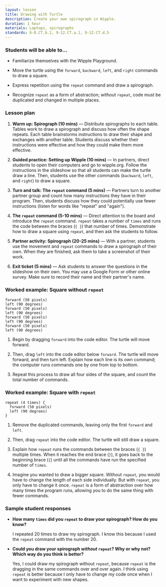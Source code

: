 ```yaml
---
layout: lesson
title: Drawing with Turtle
description: Create your own spirograph in Wipple.
duration: 1 hour
materials: Laptops, spirographs
standards: 6-8.CT.b.1, 9-12.CT.a.1, 9-12.CT.d.5
---
```


### Students will be able to...

-   Familiarize themselves with the Wipple Playground.

-   Move the turtle using the `forward`, `backward`, `left`, and `right`
    commands to draw a square.

-   Express repetition using the `repeat` command and draw a spirograph.

-   Recognize `repeat` as a form of abstraction; without `repeat`, code must be
    duplicated and changed in multiple places.

### Lesson plan

1. **Warm up: Spirograph (10 mins)** — Distribute spirographs to each table.
   Tables work to draw a spirograph and discuss how often the shape repeats.
   Each table brainstorms instructions to draw their shape and exchanges with
   another table. Students discuss whether their instructions were effective and
   how they could make them more effective.

2. **Guided practice: Setting up Wipple (10 mins)** — In partners, direct
   students to open their computers and go to wipple.org. Follow the
   instructions in the slideshow so that all students can make the turtle draw a
   line. Then, students use the other commands (`backward`, `left`, and `right`)
   to draw a square.

3. **Turn and talk: The `repeat` command (5 mins)** — Partners turn to another
   partner group and count how many instructions they have in their program.
   Then, students discuss how they could potentially use fewer instructions
   (listen for words like "repeat" and "again").

4. **The `repeat` command (5-10 mins)** — Direct attention to the board and
   introduce the `repeat` command. `repeat` takes a number of `times` and runs
   the code between the braces (`{ }`) that number of times. Demonstrate how to
   draw a square using `repeat`, and then ask the students to follow.

5. **Partner activity: Spirograph (20-25 mins)** — With a partner, students use
   the movement and `repeat` commands to draw a spirograph of their own. When
   they are finished, ask them to take a screenshot of their work.

6. **Exit ticket (5 mins)** — Ask students to answer the questions in the
   slideshow on their own. You may use a Google Form or other online survey.
   Make sure to record their name and their partner's name.

### Worked example: Square without `repeat`

```wipple
forward (50 pixels)
left (90 degrees)
forward (50 pixels)
left (90 degrees)
forward (50 pixels)
left (90 degrees)
forward (50 pixels)
left (90 degrees)
```

1. Begin by dragging `forward` into the code editor. The turtle will move
   forward.

2. Then, drag `left` into the code editor below `forward`. The turtle will move
   forward, and then turn left. Explain how each line is its own command; the
   computer runs commands one by one from top to bottom.

3. Repeat this process to draw all four sides of the square, and count the total
   number of commands.

### Worked example: Square with `repeat`

```wipple
repeat (4 times) {
  forward (50 pixels)
  left (90 degrees)
}
```

1. Remove the duplicated commands, leaving only the first `forward` and `left`.

2. Then, drag `repeat` into the code editor. The turtle will still draw a
   square.

3. Explain how `repeat` runs the commands between the braces (`{ }`) multiple
   times. When it reaches the end brace (`}`), it goes back to the beginning
   brace (`{`) until all the commands have run the specified number of `times`.

4. Imagine you wanted to draw a bigger square. Without `repeat`, you would have
   to change the length of each side individually. But with `repeat`, you only
   have to change it once. `repeat` is a form of abstraction over how many times
   the program runs, allowing you to do the same thing with fewer commands.

### Sample student responses

-   **How many `times` did you `repeat` to draw your spirograph? How do you
    know?**

    I repeated 20 times to draw my spirograph. I know this because I used the
    `repeat` command with the number 20.

-   **Could you draw your spirograph _without_ `repeat`? Why or why not? Which
    way do you think is better?**

    Yes, I could draw my spirograph without `repeat`, because `repeat` is the
    dragging in the same commands over and over again. I think using `repeat` is
    better because I only have to change my code once when I want to experiment
    with new shapes.
